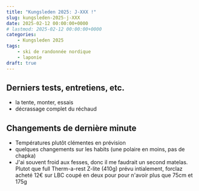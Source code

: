 ```yaml
---
title: "Kungsleden 2025: J-XXX !"
slug: kungsleden-2025-j-XXX
date: 2025-02-12 00:00:00+0000
# lastmod: 2025-02-12 00:00:00+0000
categories:
    - Kungsleden 2025
tags:
    - ski de randonnée nordique
    - laponie
draft: true
---
```


## Derniers tests, entretiens, etc.

- la tente, monter, essais
- décrassage complet du réchaud

## Changements de dernière minute

- Températures plutôt clémentes en prévision
- quelques changements sur les habits (une polaire en moins, pas de chapka)
- J'ai souvent froid aux fesses, donc il me faudrait un second matelas. Plutot que full Therm-a-rest Z-lite (410g) prévu intialement, forclaz acheté 12€ sur LBC coupé en deux pour pour n'avoir plus que 75cm et 175g
